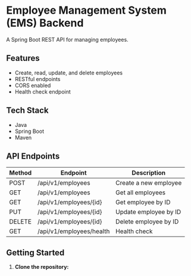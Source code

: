 # Employee Management System (EMS) Backend

A Spring Boot REST API for managing employees.

## Features

- Create, read, update, and delete employees
- RESTful endpoints
- CORS enabled
- Health check endpoint

## Tech Stack

- Java
- Spring Boot
- Maven

## API Endpoints

| Method | Endpoint                  | Description                  |
|--------|---------------------------|------------------------------|
| POST   | /api/v1/employees         | Create a new employee        |
| GET    | /api/v1/employees         | Get all employees            |
| GET    | /api/v1/employees/{id}    | Get employee by ID           |
| PUT    | /api/v1/employees/{id}    | Update employee by ID        |
| DELETE | /api/v1/employees/{id}    | Delete employee by ID        |
| GET    | /api/v1/employees/health  | Health check                 |

## Getting Started

1. **Clone the repository:**
